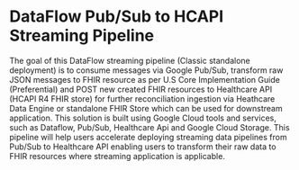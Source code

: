 # DataFlow Pub/Sub to HCAPI Streaming Pipeline

The goal of this DataFlow streaming pipeline (Classic standalone deployment) is to consume messages via Google Pub/Sub, transform raw JSON messages to FHIR resource as per U.S Core Implementation Guide (Preferential) and POST new created FHIR resources to Healthcare API (HCAPI R4 FHIR store) for further reconciliation ingestion via Heathcare Data Engine or standalone FHIR Store which can be used for downstream application. 
This solution is built using Google Cloud tools and services, such as Dataflow, Pub/Sub, Healthcare Api and Google Cloud Storage. This pipeline will help users accelerate deploying streaming data pipelines from Pub/Sub to Healthcare API enabling users to transform their raw data to FHIR resources where streaming application is applicable.